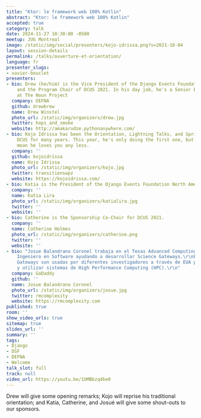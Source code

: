```yaml
---
title: "Ktor: le framework web 100% Kotlin"
abstract: "Ktor: le framework web 100% Kotlin"
accepted: true
category: talk
date: 2024-11-27 10:30:00 -0500
meetup: JUG Montreal
image: /static/img/social/presenters/kojo-idrissa.png?v=2021-10-04
layout: session-details
permalink: /talks/ouverture-et-orientation/
language: fr
presenter_slugs:
- xavier-bouclet
presenters:
- bio: Drew (he/him) is the Vice President of the Django Events Foundation North America
    and the Program Chair of DCUS 2021. In his day job, he's a Senior Backend Engineer
    at The Noun Project
  company: DEFNA
  github: drewbrew
  name: Drew Winstel
  photo_url: /static/img/organizers/drew.jpg
  twitter: hops_and_smoke
  website: http://amakarudze.pythonanywhere.com/
- bio: Kojo Idrissa has been the Orientation, Lightning Talks, and Sprints Chair at
    DCUS for many years. This year, he's only doing the first one, but that doesn't
    mean he loves you any less.
  company: ''
  github: kojoidrissa
  name: Kojo Idrissa
  photo_url: /static/img/organizers/kojo.jpg
  twitter: transitionswpz
  website: https://kojoidrissa.com/
- bio: Katia is the President of the Django Events Foundation North America.
  company: ''
  name: Katia Lira
  photo_url: /static/img/organizers/katialira.jpg
  twitter: ''
  website: ''
- bio: Catherine is the Sponsorship Co-Chair for DCUS 2021.
  company: ''
  name: Catherine Holmes
  photo_url: /static/img/organizers/catherine.png
  twitter: ''
  website: ''
- bio: "Josue Balandrano Coronel trabaja en el Texas Advanced Computing Center como
    Ingeniero en Software ayudando a desarrollar Science Gateways.\r\nEstas Science
    Gateways son usadas por diferentes investigadores a través de EUA para colaborar
    y utilizar sistemas de High Performance Computing (HPC).\r\n"
  company: GoDaddy
  github: ''
  name: Josue Balandrano Coronel
  photo_url: /static/img/organizers/josue.jpg
  twitter: rmcomplexity
  website: https://rmcomplexity.com
published: true
room: ''
show_video_urls: true
sitemap: true
slides_url: ''
summary: ''
tags:
- Django
- DSF
- DEFNA
- Welcome
talk_slot: full
track: null
video_url: https://youtu.be/1UMBbzq4be0
---
```


Drew will give some opening remarks; Kojo will reprise his traditional orientation; and Katia, Catherine, and Josué will give some shout-outs to our sponsors.
